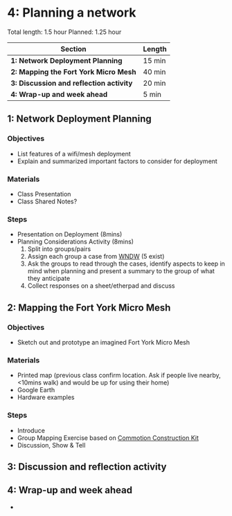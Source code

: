 # 4: Planning a network

Total length:  1.5 hour
Planned:      1.25 hour

| **Section**                                        | **Length** |
|----------------------------------------------------|------------|
| **1: Network Deployment Planning**                 | 15 min     |
| **2: Mapping the Fort York Micro Mesh**            | 40 min     |
| **3: Discussion and reflection activity**          | 20 min     |
| **4: Wrap-up and week ahead**                      | 5 min      |

## 1: Network Deployment Planning

### Objectives

- List features of a wifi/mesh deployment
- Explain and summarized important factors to consider for deployment

### Materials

- Class Presentation
- Class Shared Notes?

### Steps

- Presentation on Deployment (8mins)
- Planning Considerations Activity (8mins)
  1. Split into groups/pairs
  2. Assign each group a case from [WNDW](http://wndw.net/caseStudies.html) (5 exist)
  3. Ask the groups to read through the cases, identify aspects to keep in mind when planning and present a summary to the group of what they anticipate
  4. Collect responses on a sheet/etherpad and discuss

## 2: Mapping the Fort York Micro Mesh

### Objectives

- Sketch out and prototype an imagined Fort York Micro Mesh

### Materials

- Printed map (previous class confirm location. Ask if people live nearby, <10mins walk) and would be up for using their home)
- Google Earth
- Hardware examples

### Steps

- Introduce
- Group Mapping Exercise based on [Commotion Construction Kit](https://commotionwireless.net/docs/cck/)
- Discussion, Show & Tell

## 3: Discussion and reflection activity




## 4: Wrap-up and week ahead

-
